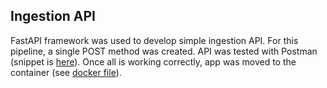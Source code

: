 ## Ingestion API

FastAPI framework was used to develop simple ingestion API. For this pipeline, a single POST method was created. 
API was tested with Postman (snippet is [here](https://github.com/ksenia-tabakova/api-kafka-spark-mongodb-streamlit_pipeline/blob/main/ingestion%20API/postman-test-api-post.py)).
Once all is working correctly, app was moved to the container (see [docker file](https://github.com/ksenia-tabakova/api-kafka-spark-mongodb-streamlit_pipeline/blob/main/ingestion%20API/dockerfile)).
